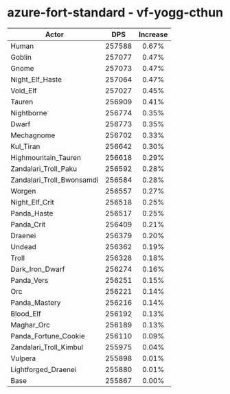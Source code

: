# azure-fort-standard - vf-yogg-cthun
| Actor | DPS | Increase |
|---|:---:|:---:|
|Human|257588|0.67%|
|Goblin|257077|0.47%|
|Gnome|257073|0.47%|
|Night_Elf_Haste|257064|0.47%|
|Void_Elf|257027|0.45%|
|Tauren|256909|0.41%|
|Nightborne|256774|0.35%|
|Dwarf|256773|0.35%|
|Mechagnome|256702|0.33%|
|Kul_Tiran|256642|0.30%|
|Highmountain_Tauren|256618|0.29%|
|Zandalari_Troll_Paku|256592|0.28%|
|Zandalari_Troll_Bwonsamdi|256584|0.28%|
|Worgen|256557|0.27%|
|Night_Elf_Crit|256518|0.25%|
|Panda_Haste|256517|0.25%|
|Panda_Crit|256409|0.21%|
|Draenei|256379|0.20%|
|Undead|256362|0.19%|
|Troll|256328|0.18%|
|Dark_Iron_Dwarf|256274|0.16%|
|Panda_Vers|256251|0.15%|
|Orc|256221|0.14%|
|Panda_Mastery|256216|0.14%|
|Blood_Elf|256192|0.13%|
|Maghar_Orc|256189|0.13%|
|Panda_Fortune_Cookie|256110|0.09%|
|Zandalari_Troll_Kimbul|255975|0.04%|
|Vulpera|255898|0.01%|
|Lightforged_Draenei|255880|0.01%|
|Base|255867|0.00%|
